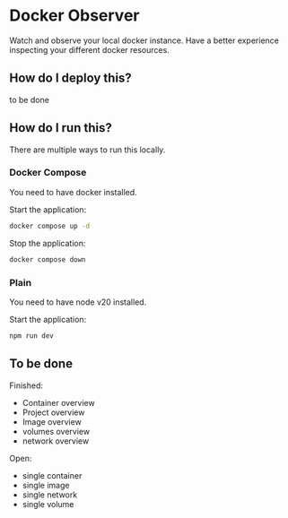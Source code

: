 # Docker Observer

Watch and observe your local docker instance. Have a better experience inspecting your different docker resources.

## How do I deploy this?

to be done

## How do I run this?

There are multiple ways to run this locally.

### Docker Compose

You need to have docker installed.

Start the application:
``` bash
docker compose up -d
```

Stop the application:
``` bash
docker compose down
```

### Plain

You need to have node v20 installed.

Start the application:
``` bash
npm run dev
```

## To be done

Finished:
- Container overview
- Project overview
- Image overview
- volumes overview
- network overview

Open:
- single container
- single image
- single network
- single volume